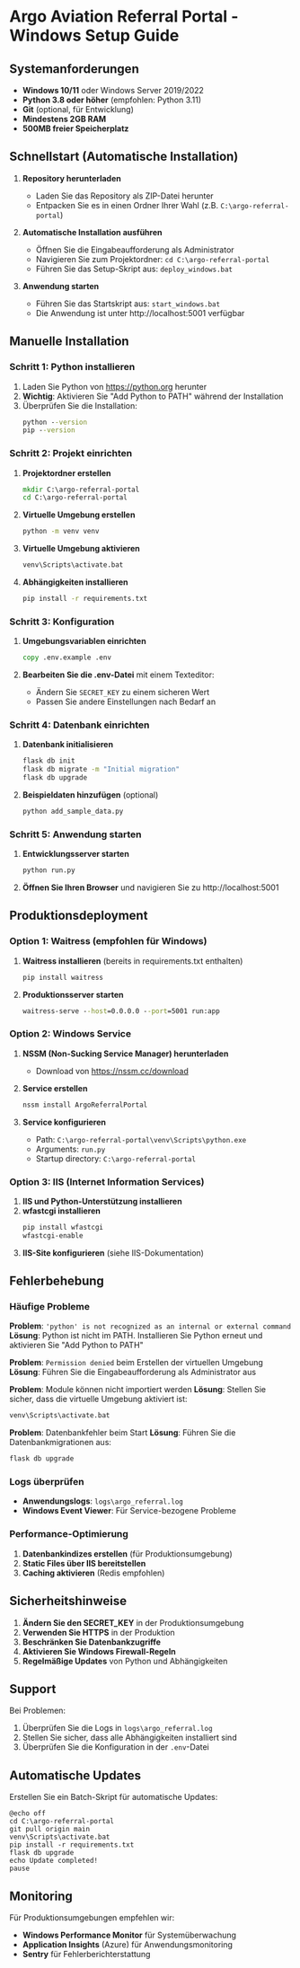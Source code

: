 # Argo Aviation Referral Portal - Windows Setup Guide

## Systemanforderungen

- **Windows 10/11** oder Windows Server 2019/2022
- **Python 3.8 oder höher** (empfohlen: Python 3.11)
- **Git** (optional, für Entwicklung)
- **Mindestens 2GB RAM**
- **500MB freier Speicherplatz**

## Schnellstart (Automatische Installation)

1. **Repository herunterladen**
   - Laden Sie das Repository als ZIP-Datei herunter
   - Entpacken Sie es in einen Ordner Ihrer Wahl (z.B. `C:\argo-referral-portal`)

2. **Automatische Installation ausführen**
   - Öffnen Sie die Eingabeaufforderung als Administrator
   - Navigieren Sie zum Projektordner: `cd C:\argo-referral-portal`
   - Führen Sie das Setup-Skript aus: `deploy_windows.bat`

3. **Anwendung starten**
   - Führen Sie das Startskript aus: `start_windows.bat`
   - Die Anwendung ist unter http://localhost:5001 verfügbar

## Manuelle Installation

### Schritt 1: Python installieren

1. Laden Sie Python von https://python.org herunter
2. **Wichtig**: Aktivieren Sie "Add Python to PATH" während der Installation
3. Überprüfen Sie die Installation:
   ```cmd
   python --version
   pip --version
   ```

### Schritt 2: Projekt einrichten

1. **Projektordner erstellen**
   ```cmd
   mkdir C:\argo-referral-portal
   cd C:\argo-referral-portal
   ```

2. **Virtuelle Umgebung erstellen**
   ```cmd
   python -m venv venv
   ```

3. **Virtuelle Umgebung aktivieren**
   ```cmd
   venv\Scripts\activate.bat
   ```

4. **Abhängigkeiten installieren**
   ```cmd
   pip install -r requirements.txt
   ```

### Schritt 3: Konfiguration

1. **Umgebungsvariablen einrichten**
   ```cmd
   copy .env.example .env
   ```

2. **Bearbeiten Sie die .env-Datei** mit einem Texteditor:
   - Ändern Sie `SECRET_KEY` zu einem sicheren Wert
   - Passen Sie andere Einstellungen nach Bedarf an

### Schritt 4: Datenbank einrichten

1. **Datenbank initialisieren**
   ```cmd
   flask db init
   flask db migrate -m "Initial migration"
   flask db upgrade
   ```

2. **Beispieldaten hinzufügen** (optional)
   ```cmd
   python add_sample_data.py
   ```

### Schritt 5: Anwendung starten

1. **Entwicklungsserver starten**
   ```cmd
   python run.py
   ```

2. **Öffnen Sie Ihren Browser** und navigieren Sie zu http://localhost:5001

## Produktionsdeployment

### Option 1: Waitress (empfohlen für Windows)

1. **Waitress installieren** (bereits in requirements.txt enthalten)
   ```cmd
   pip install waitress
   ```

2. **Produktionsserver starten**
   ```cmd
   waitress-serve --host=0.0.0.0 --port=5001 run:app
   ```

### Option 2: Windows Service

1. **NSSM (Non-Sucking Service Manager) herunterladen**
   - Download von https://nssm.cc/download

2. **Service erstellen**
   ```cmd
   nssm install ArgoReferralPortal
   ```

3. **Service konfigurieren**
   - Path: `C:\argo-referral-portal\venv\Scripts\python.exe`
   - Arguments: `run.py`
   - Startup directory: `C:\argo-referral-portal`

### Option 3: IIS (Internet Information Services)

1. **IIS und Python-Unterstützung installieren**
2. **wfastcgi installieren**
   ```cmd
   pip install wfastcgi
   wfastcgi-enable
   ```
3. **IIS-Site konfigurieren** (siehe IIS-Dokumentation)

## Fehlerbehebung

### Häufige Probleme

**Problem**: `'python' is not recognized as an internal or external command`
**Lösung**: Python ist nicht im PATH. Installieren Sie Python erneut und aktivieren Sie "Add Python to PATH"

**Problem**: `Permission denied` beim Erstellen der virtuellen Umgebung
**Lösung**: Führen Sie die Eingabeaufforderung als Administrator aus

**Problem**: Module können nicht importiert werden
**Lösung**: Stellen Sie sicher, dass die virtuelle Umgebung aktiviert ist:
```cmd
venv\Scripts\activate.bat
```

**Problem**: Datenbankfehler beim Start
**Lösung**: Führen Sie die Datenbankmigrationen aus:
```cmd
flask db upgrade
```

### Logs überprüfen

- **Anwendungslogs**: `logs\argo_referral.log`
- **Windows Event Viewer**: Für Service-bezogene Probleme

### Performance-Optimierung

1. **Datenbankindizes erstellen** (für Produktionsumgebung)
2. **Static Files über IIS bereitstellen**
3. **Caching aktivieren** (Redis empfohlen)

## Sicherheitshinweise

1. **Ändern Sie den SECRET_KEY** in der Produktionsumgebung
2. **Verwenden Sie HTTPS** in der Produktion
3. **Beschränken Sie Datenbankzugriffe**
4. **Aktivieren Sie Windows Firewall-Regeln**
5. **Regelmäßige Updates** von Python und Abhängigkeiten

## Support

Bei Problemen:
1. Überprüfen Sie die Logs in `logs\argo_referral.log`
2. Stellen Sie sicher, dass alle Abhängigkeiten installiert sind
3. Überprüfen Sie die Konfiguration in der `.env`-Datei

## Automatische Updates

Erstellen Sie ein Batch-Skript für automatische Updates:

```batch
@echo off
cd C:\argo-referral-portal
git pull origin main
venv\Scripts\activate.bat
pip install -r requirements.txt
flask db upgrade
echo Update completed!
pause
```

## Monitoring

Für Produktionsumgebungen empfehlen wir:
- **Windows Performance Monitor** für Systemüberwachung
- **Application Insights** (Azure) für Anwendungsmonitoring
- **Sentry** für Fehlerberichterstattung
